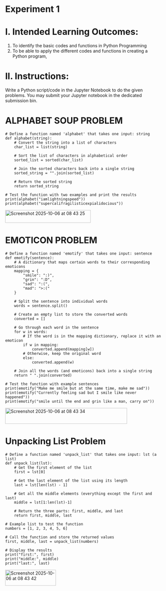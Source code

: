 # Experiment 1 

# I. Intended Learning Outcomes:
1. To identify the basic codes and functions in Python Programming
2. To be able to apply the different codes and functions in creating a Python program,

# II. Instructions:
Write a Python script/code in the Jupyter Notebook to do the given problems. You may submit your Jupyter
notebook in the dedicated submission bin.

# ALPHABET SOUP PROBLEM
```
# Define a function named 'alphabet' that takes one input: string
def alphabet(string):
    # Convert the string into a list of characters
    char_list = list(string)

    # Sort the list of characters in alphabetical order
    sorted_list = sorted(char_list)

    # Join the sorted characters back into a single string
    sorted_string = "".join(sorted_list)

    # Return the sorted string
    return sorted_string

# Test the function with two examples and print the results
print(alphabet("iamlightningspeed"))
print(alphabet("supercalifragilisticexpialidocious"))
```
<img width="275" height="41" alt="Screenshot 2025-10-06 at 08 43 25" src="https://github.com/user-attachments/assets/eb0c5c7f-2a61-4655-913f-f7bbc686e6dc" />

# EMOTICON PROBLEM
```
# Define a function named 'emotify' that takes one input: sentence
def emotify(sentence):
    # A dictionary that maps certain words to their corresponding emoticons
    mapping = {
        "smile": ":)",
        "grin": ":D",
        "sad": ":(",
        "mad": ">:("
    }
    
    # Split the sentence into individual words
    words = sentence.split()
    
    # Create an empty list to store the converted words
    converted = []
    
    # Go through each word in the sentence
    for w in words:
        # If the word is in the mapping dictionary, replace it with an emoticon
        if w in mapping:
            converted.append(mapping[w])
        # Otherwise, keep the original word
        else:
            converted.append(w)
    
    # Join all the words (and emoticons) back into a single string
    return " ".join(converted)

# Test the function with example sentences
print(emotify("Make me smile but at the same time, make me sad"))
print(emotify("Currently feeling sad but I smile like never happened"))
print(emotify("smile until the end and grin like a man, carry on"))
```
<img width="392" height="51" alt="Screenshot 2025-10-06 at 08 43 34" src="https://github.com/user-attachments/assets/8db718ee-9915-4633-89e3-6c8948494510" />

# Unpacking List Problem
```
# Define a function named 'unpack_list' that takes one input: lst (a list)
def unpack_list(lst):
    # Get the first element of the list
    first = lst[0]

    # Get the last element of the list using its length
    last = lst[len(lst) - 1]

    # Get all the middle elements (everything except the first and last)
    middle = lst[1:len(lst)-1]

    # Return the three parts: first, middle, and last
    return first, middle, last

# Example list to test the function
numbers = [1, 2, 3, 4, 5, 6]

# Call the function and store the returned values
first, middle, last = unpack_list(numbers)

# Display the results
print("first:", first)
print("middle:", middle)
print("last:", last)
```
<img width="163" height="51" alt="Screenshot 2025-10-06 at 08 43 42" src="https://github.com/user-attachments/assets/8a7abdb0-cbd6-4a5b-ada5-c42efad778bf" />
